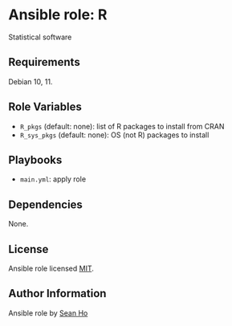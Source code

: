 # Ansible role: R
Statistical software

## Requirements
Debian 10, 11.

## Role Variables
+ `R_pkgs` (default: none): list of R packages to install from CRAN
+ `R_sys_pkgs` (default: none): OS (not R) packages to install

## Playbooks
+ `main.yml`: apply role

## Dependencies
None.

## License
Ansible role licensed [MIT](LICENSE).

## Author Information
Ansible role by [Sean Ho](https://github.com/ho-ansible/)
